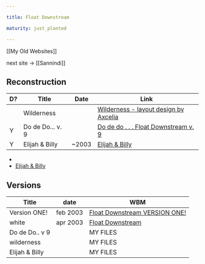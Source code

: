 ```yaml
---

title: Float Downstream

maturity: just_planted

---
```


[[My Old Websites]]

next site -> [[Sannindi]]

## Reconstruction

| D?  | Title            | Date  | Link                                                                                                                             |
| --- | ---------------- | ----- | -------------------------------------------------------------------------------------------------------------------------------- |
|     | Wilderness       |       | [Wilderness - layout design by Axcelia](https://ameya.neocities.org/Childhood_Sites/Float_Downstream/Wilderness/index.html) |
| Y   | Do de Do... v. 9 |       | [Do de do . . . Float Downstream v. 9](https://ameya.neocities.org/Childhood_Sites/Float_Downstream/DoDeDo/index.html)           |
| Y   | Elijah & Billy   | ~2003 | [Elijah & Billy](https://ameya.neocities.org/Childhood_Sites/Float_Downstream/Elijah_Billy/main1.html)                           |
- 
- [Elijah & Billy](https://ameya.neocities.org/Childhood_Sites/Float_Downstream/Elijah_Billy/main1.html)


## Versions

| Title          | date     | WBM                                                                                                                |
| -------------- | -------- | ------------------------------------------------------------------------------------------------------------------ |
| Version ONE!   | feb 2003 | [Float Downstream VERSION ONE!](https://web.archive.org/web/20030205093105/http://www.freakproductions.net/ameya/) |
| white          | apr 2003 | [Float Downstream](https://web.archive.org/web/20030409132535/http://www.freakproductions.net/ameya/)              |
| Do de Do.. v 9 |          | MY FILES                                                                                                           |
| wilderness     |          | MY FILES                                                                                                           | 
| Elijah & Billy |          | MY FILES                                                                                                           |
